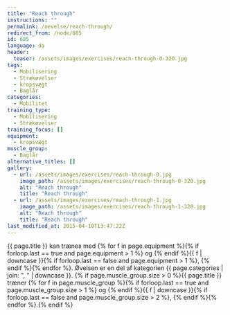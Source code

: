 ```yaml
---
title: "Reach through"
instructions: ""
permalink: /oevelse/reach-through/
redirect_from: /node/685
id: 685
language: da
header:
  teaser: /assets/images/exercises/reach-through-0-320.jpg
tags:
  - Mobilisering
  - Strækøvelser
  - kropsvægt
  - Baglår
categories:
  - Mobilitet
training_type:
  - Mobilisering
  - Strækøvelser
training_focus: []
equipment:
  - kropsvægt
muscle_group:
  - Baglår
alternative_titles: []
gallery:
  - url: /assets/images/exercises/reach-through-0.jpg
    image_path: /assets/images/exercises/reach-through-0-320.jpg
    alt: "Reach through"
    title: "Reach through"
  - url: /assets/images/exercises/reach-through-1.jpg
    image_path: /assets/images/exercises/reach-through-1-320.jpg
    alt: "Reach through"
    title: "Reach through"
last_modified_at: 2015-04-10T13:47:22Z
---
```


{{ page.title }} kan trænes med {% for f in page.equipment %}{% if forloop.last == true and page.equipment > 1 %} og {% endif %}{{ f | downcase  }}{% if forloop.last == false and page.equipment > 1 %}, {% endif %}{% endfor %}. Øvelsen er en del af kategorien {{ page.categories | join: ", " | downcase }}. {% if page.muscle_group.size > 0 %}{{ page.title }} træner {% for f in page.muscle_group %}{% if forloop.last == true and page.muscle_group.size > 1 %} og {% endif %}{{ f | downcase }}{% if forloop.last == false and page.muscle_group.size > 2 %}, {% endif %}{% endfor %}.{% endif %}
